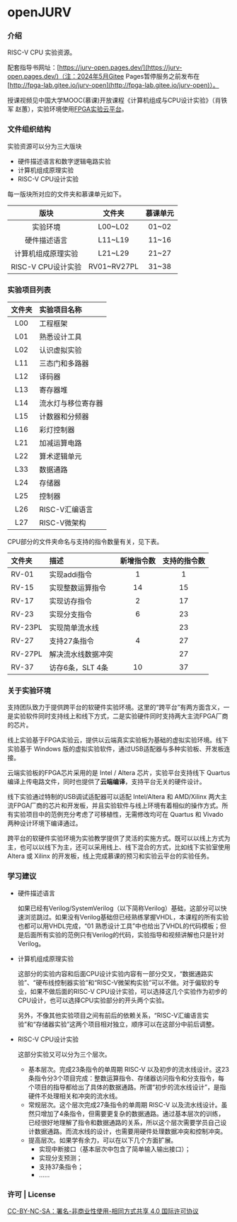 # openJURV

### 介绍
RISC-V CPU 实验资源。

配套指导书网址：[https://jurv-open.pages.dev/](https://jurv-open.pages.dev/)（注：2024年5月Gitee Pages暂停服务之前发布在 [http://fpga-lab.gitee.io/jurv-open](http://fpga-lab.gitee.io/jurv-open)）。

授课视频见中国大学MOOC(慕课)开放课程《计算机组成与CPU设计实验》（肖铁军 赵蕙），实验环境使用[FPGA实验云平台](http://welab.ujs.edu.cn/new/)。

### 文件组织结构
实验资源可以分为三大版块
  - 硬件描述语言和数字逻辑电路实验
  - 计算机组成原理实验
  - RISC-V CPU设计实验 

每一版块所对应的文件夹和慕课单元如下。

| 版块 |文件夹| 慕课单元
|:----:|:----:|:----:
|实验环境| L00~L02 | 01~02
|硬件描述语言| L11~L19 | 11~16
|计算机组成原理实验| L21~L29 | 21~27
|RISC-V CPU设计实验| RV01~RV27PL | 31~38


### 实验项目列表

| 文件夹 | 实验项目名称 
| :----: |:----
| L00 | 工程框架 
| L01 | 熟悉设计工具
| L02 | 认识虚拟实验
| L11 | 三态门和多路器
| L12 | 译码器
| L13 | 寄存器堆
| L14 | 流水灯与移位寄存器
| L15 | 计数器和分频器
| L16 | 彩灯控制器
| L21 | 加减运算电路
| L22 | 算术逻辑单元
| L33 | 数据通路
| L24 | 存储器
| L25 | 控制器
| L26 | RISC-V汇编语言
| L27 | RISC-V微架构

CPU部分的文件夹命名与支持的指令数量有关，见下表。

| 文件夹 | 描述 | 新增指令数 | 支持的指令数 |
| :----  |:----|:----:|:----:|
|RV-01   | 实现addi指令| 1 | 1|
|RV-15   | 实现整数运算指令|  14| 15|
|RV-17   | 实现访存指令| 2 | 17 |
|RV-23   | 实现分支指令| 6 | 23 |
|RV-23PL | 实现简单流水线|  | 23 |
|RV-27   | 支持27条指令 | 4 | 27 |
|RV-27PL | 解决流水线数据冲突 |   | 27 |
|RV-37   | 访存6条，SLT 4条| 10 | 37 | 


### 关于实验环境
支持团队致力于提供跨平台的软硬件实验环境。这里的“跨平台”有两方面含义，一是实验软件同时支持线上和线下方式，二是实验硬件同时支持两大主流FPGA厂商的芯片。

线上实验基于FPGA实验云，提供以云端真实实验板为基础的虚拟实验环境。线下实验基于 Windows 版的虚拟实验软件，通过USB适配器与多种实验板、开发板连接。

云端实验板的FPGA芯片采用的是 Intel / Altera 芯片，实验平台支持线下 Quartus 编译上传电路文件，同时也提供了**云端编译**，支持平台无关的硬件设计。

线下实验通过特制的USB调试适配器可以适配 Intel/Altera 和 AMD/Xilinx 两大主流FPGA厂商的芯片和开发板，并且实验软件与线上环境有着相似的操作方式。所有实验项目中的范例充分考虑了可移植性，无需修改均可在 Quartus 和 Vivado 两种设计环境下编译通过。

跨平台的软硬件实验环境为实验教学提供了灵活的实施方式。既可以以线上方式为主，也可以以线下为主，还可以采用线上、线下混合的方式，比如线下实验室使用 Altera 或 Xilinx 的开发板，线上完成慕课的预习和实验云平台的实验任务。


### 学习建议

- 硬件描述语言

    如果已经有Verilog/SystemVerilog（以下简称Verilog）基础，这部分可以快速浏览跳过。如果没有Verilog基础但已经熟练掌握VHDL，本课程的所有实验也都可以用VHDL完成，“01 熟悉设计工具”中也给出了VHDL的代码模板；但是后面所有实验的范例只有Verilog的代码，实验指导和视频讲解也只是针对Verilog。

- 计算机组成原理实验

    这部分的实验内容和后面CPU设计实验内容有一部分交叉，“数据通路实验”、“硬布线控制器实验”和“RISC-V微架构实验”可以不做。对于偏软的专业，如果不做后面的RISC-V CPU设计实验，可以选择这几个实验作为初步的CPU设计，也可以选择CPU实验部分的开头两个实验。

    另外，不像其他实验项目之间有前后的依赖关系，“RISC-V汇编语言实验”和“存储器实验”这两个项目相对独立，顺序可以在这部分中前后调整。

- RISC-V CPU设计实验

    这部分实验又可以分为三个层次。

  - 基本层次。完成23条指令的单周期 RISC-V 以及初步的流水线设计。这23条指令分3个项目完成：整数运算指令、存储器访问指令和分支指令，每个项目的指导都给出了具体的数据通路。所谓“初步的流水线设计”，是指硬件不处理相关和冲突的流水线。
  - 常规层次。这个层次完成27条指令的单周期 RISC-V 以及流水线设计。虽然只增加了4条指令，但需要更复杂的数据通路。通过基本层次的训练，已经很好地理解了指令和数据通路的关系，所以这个层次需要学员自己设计数据通路。而流水线的设计，也需要用硬件处理数据冲突和控制冲突。
  - 提高层次。如果学有余力，可以在以下几个方面扩展。
    - 实现中断接口（基本层次中包含了简单输入输出接口）；
    - 实现分支预测；
    - 支持37条指令；
    - ......

### 许可 | License

[CC-BY-NC-SA：署名-非商业性使用-相同方式共享 4.0 国际许可协议](https://creativecommons.org/licenses/by-nc-sa/4.0/deed.zh)